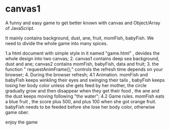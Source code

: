 # canvas1
A funny and easy game to get better known with canvas and Object/Array of JavaScript.

   It mainly contains background, dust, ane, fruit, momFish, babyFish. We need to divide the whole game into many spices.

   1.a html document with simple style in it  named "game.html" , devides the whole design into two canvas;
   2.  canvas1 contains deep sea background, dust and ane;
        canvas2 contains momFish, babyFish, data and fruit;
   3. the function " requestAnimFrame();" controls the refresh time depends on your browser;
   4. During the browser refresh;
       4.1 Animation.
           momFish and babyFish keeps winkling their eyes and swinging their tails , babyFish keeps losing her body color unless she gets feed by her mother, the circle gradually grow and then disappear when they get their food , the ane and the dust keeps moving following "the water";
       4.2 Game rules.
           momFish eats a blue fruit , the score plus 500, and plus 100 when she got orange fruit.
           babyFish needs to be feeded before she lose her body color, otherwise game ober.

enjoy the game
